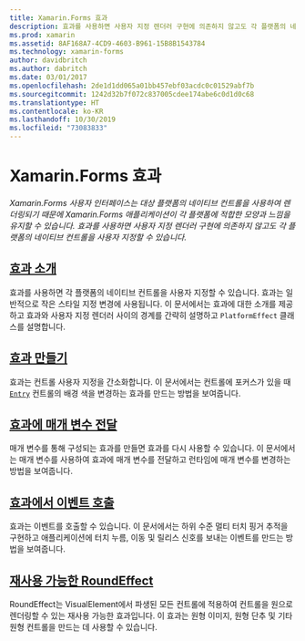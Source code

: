 ```yaml
---
title: Xamarin.Forms 효과
description: 효과를 사용하면 사용자 지정 렌더러 구현에 의존하지 않고도 각 플랫폼의 네이티브 컨트롤을 사용자 지정할 수 있습니다.
ms.prod: xamarin
ms.assetid: 8AF168A7-4CD9-4603-B961-15B8B1543784
ms.technology: xamarin-forms
author: davidbritch
ms.author: dabritch
ms.date: 03/01/2017
ms.openlocfilehash: 2de1d1dd065a01bb457ebf03acdc0c01529abf7b
ms.sourcegitcommit: 1242d32b7f072c837005cdee174abe6c0d1d0c68
ms.translationtype: HT
ms.contentlocale: ko-KR
ms.lasthandoff: 10/30/2019
ms.locfileid: "73083833"
---
```

# <a name="xamarinforms-effects"></a>Xamarin.Forms 효과

_Xamarin.Forms 사용자 인터페이스는 대상 플랫폼의 네이티브 컨트롤을 사용하여 렌더링되기 때문에 Xamarin.Forms 애플리케이션이 각 플랫폼에 적합한 모양과 느낌을 유지할 수 있습니다. 효과를 사용하면 사용자 지정 렌더러 구현에 의존하지 않고도 각 플랫폼의 네이티브 컨트롤을 사용자 지정할 수 있습니다._

## <a name="introduction-to-effectsintroductionmd"></a>[효과 소개](introduction.md)

효과를 사용하면 각 플랫폼의 네이티브 컨트롤을 사용자 지정할 수 있습니다. 효과는 일반적으로 작은 스타일 지정 변경에 사용됩니다. 이 문서에서는 효과에 대한 소개를 제공하고 효과와 사용자 지정 렌더러 사이의 경계를 간략히 설명하고 `PlatformEffect` 클래스를 설명합니다.

## <a name="creating-an-effectcreatingmd"></a>[효과 만들기](creating.md)

효과는 컨트롤 사용자 지정을 간소화합니다. 이 문서에서는 컨트롤에 포커스가 있을 때 [`Entry`](xref:Xamarin.Forms.Entry) 컨트롤의 배경 색을 변경하는 효과를 만드는 방법을 보여줍니다.

## <a name="passing-parameters-to-an-effectpassing-parametersindexmd"></a>[효과에 매개 변수 전달](passing-parameters/index.md)

매개 변수를 통해 구성되는 효과를 만들면 효과를 다시 사용할 수 있습니다. 이 문서에서는 매개 변수를 사용하여 효과에 매개 변수를 전달하고 런타임에 매개 변수를 변경하는 방법을 보여줍니다.

## <a name="invoking-events-from-an-effecttouch-trackingmd"></a>[효과에서 이벤트 호출](touch-tracking.md)

효과는 이벤트를 호출할 수 있습니다. 이 문서에서는 하위 수준 멀티 터치 핑거 추적을 구현하고 애플리케이션에 터치 누름, 이동 및 릴리스 신호를 보내는 이벤트를 만드는 방법을 보여줍니다.

## <a name="reusable-roundeffectreusable-roundeffectmd"></a>[재사용 가능한 RoundEffect](reusable-roundeffect.md)

RoundEffect는 VisualElement에서 파생된 모든 컨트롤에 적용하여 컨트롤을 원으로 렌더링할 수 있는 재사용 가능한 효과입니다. 이 효과는 원형 이미지, 원형 단추 및 기타 원형 컨트롤을 만드는 데 사용할 수 있습니다.
